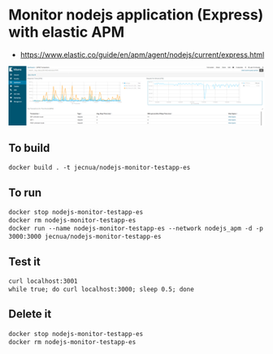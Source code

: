 # Monitor nodejs application (Express) with elastic APM

- https://www.elastic.co/guide/en/apm/agent/nodejs/current/express.html

![Dashboard](images/kibana_dash.png)

## To build

    docker build . -t jecnua/nodejs-monitor-testapp-es

## To run

    docker stop nodejs-monitor-testapp-es
    docker rm nodejs-monitor-testapp-es
    docker run --name nodejs-monitor-testapp-es --network nodejs_apm -d -p 3000:3000 jecnua/nodejs-monitor-testapp-es

## Test it

    curl localhost:3001
    while true; do curl localhost:3000; sleep 0.5; done

## Delete it

    docker stop nodejs-monitor-testapp-es
    docker rm nodejs-monitor-testapp-es
